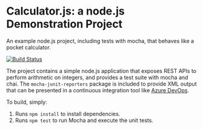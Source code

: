 Calculator.js: a node.js Demonstration Project
==============================================
An example node.js project, including tests with mocha, that behaves like
a pocket calculator.

[![Build Status](https://dev.azure.com/NGAT/Integrating%20External%20Source%20Control%20with%20Azure%20Pipelines/_apis/build/status/prahlad141992.calculator?branchName=master)](https://dev.azure.com/NGAT/Integrating%20External%20Source%20Control%20with%20Azure%20Pipelines/_build/latest?definitionId=15&branchName=master)

The project contains a simple node.js application that exposes REST APIs
to perform arithmetic on integers, and provides a test suite with mocha
and chai.  The `mocha-junit-reporters` package is included to provide XML
output that can be presented in a continuous integration tool like
[Azure DevOps](https://azure.com/devops).

To build, simply:

1. Runs `npm install` to install dependencies.
2. Runs `npm test` to run Mocha and execute the unit tests.

